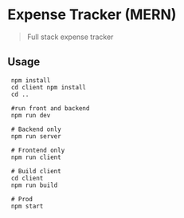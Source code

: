 # Expense Tracker (MERN)

> Full stack expense tracker

## Usage
```
 npm install
 cd client npm install
 cd ..
 
 #run front and backend
 npm run dev
 
 # Backend only
 npm run server
 
 # Frontend only
 npm run client
 
 # Build client
 cd client
 npm run build
 
 # Prod
 npm start
```
